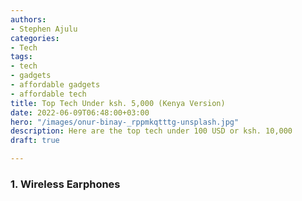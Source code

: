 ```yaml
---
authors:
- Stephen Ajulu
categories:
- Tech
tags:
- tech
- gadgets
- affordable gadgets
- affordable tech
title: Top Tech Under ksh. 5,000 (Kenya Version)
date: 2022-06-09T06:48:00+03:00
hero: "/images/onur-binay-_rppmkqtttg-unsplash.jpg"
description: Here are the top tech under 100 USD or ksh. 10,000
draft: true

---
```

### 1. Wireless Earphones
